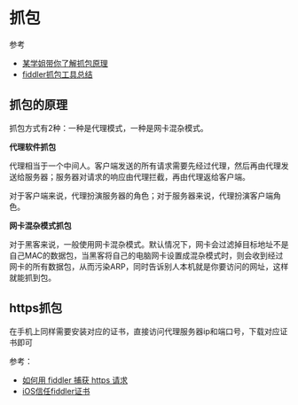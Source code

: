 抓包
===

参考
* [某学姐带你了解抓包原理](http://mouxuejie.com/blog/2017-03-19/capture-package-principle/)
* [fiddler抓包工具总结](https://www.cnblogs.com/yyhh/p/5140852.html)

## 抓包的原理

抓包方式有2种：一种是代理模式，一种是网卡混杂模式。

**代理软件抓包**

代理相当于一个中间人。客户端发送的所有请求需要先经过代理，然后再由代理发送给服务器；服务器对请求的响应由代理拦截，再由代理返给客户端。

对于客户端来说，代理扮演服务器的角色；对于服务器来说，代理扮演客户端角色。

**网卡混杂模式抓包**

对于黑客来说，一般使用网卡混杂模式。默认情况下，网卡会过滤掉目标地址不是自己MAC的数据包，当黑客将自己的电脑网卡设置成混杂模式时，则会收到经过网卡的所有数据包，从而污染ARP，同时告诉别人本机就是你要访问的网址，这样就能抓到包。

## https抓包
在手机上同样需要安装对应的证书，直接访问代理服务器ip和端口号，下载对应证书即可

参考： 
* [如何用 fiddler 捕获 https 请求](http://www.cnblogs.com/zichi/p/4992885.html)
* [iOS信任fiddler证书](https://support.apple.com/zh-cn/HT204477)